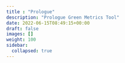 ```yaml
---
title : "Prologue"
description: "Prologue Green Metrics Tool"
date: 2022-06-15T08:49:15+00:00
draft: false
images: []
weight: 100
sidebar:
  collapsed: true
---
```

